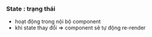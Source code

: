 ### State : trạng thái

- hoạt động trong nội bộ component
- khi state thay đổi => component sẽ tự động re-render
